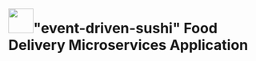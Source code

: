 # <img src="https://icons-for-free.com/iconfiles/png/512/sushi-1320568027512378083.png" width="50" height="50">"event-driven-sushi" Food Delivery Microservices Application
